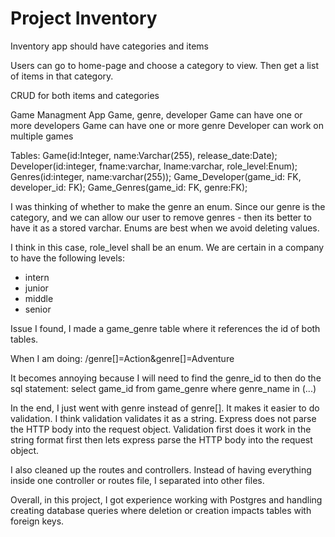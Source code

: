 # Project Inventory

Inventory app should have categories and items

Users can go to home-page and choose a category to view. Then get a list of items in that category.

CRUD for both items and categories

Game Managment App
Game, genre, developer
Game can have one or more developers
Game can have one or more genre
Developer can work on multiple games

Tables:
Game(id:Integer, name:Varchar(255), release_date:Date);
Developer(id:integer, fname:varchar, lname:varchar, role_level:Enum);
Genres(id:integer, name:varchar(255));
Game_Developer(game_id: FK, developer_id: FK);
Game_Genres(game_id: FK, genre:FK);

I was thinking of whether to make the genre an enum. Since our genre is the category, and we can allow our user to remove genres - then its better to have it as a stored varchar. Enums are best when we avoid deleting values.

I think in this case, role_level shall be an enum. We are certain in a company to have the following levels:

- intern
- junior
- middle
- senior

Issue I found, I made a game_genre table where it references the id of both tables.

When I am doing: /genre[]=Action&genre[]=Adventure

It becomes annoying because I will need to find the genre_id to then do the sql statement: select game_id from game_genre where genre_name in (...)


In the end, I just went with genre instead of genre[]. It makes it easier to do validation. I think validation validates it
as a string. Express does not parse the HTTP body into the request object. Validation first does it work in the string format first then lets express parse the HTTP body into the request object.

I also cleaned up the routes and controllers. Instead of having everything inside one controller or routes file, I separated into other files. 

Overall, in this project, I got experience working with Postgres and handling creating database queries where deletion or creation impacts tables with foreign keys. 